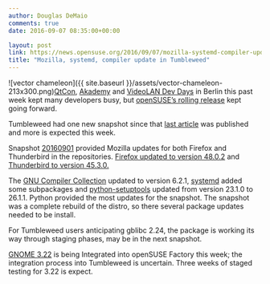 ```yaml
---
author: Douglas DeMaio
comments: true
date: 2016-09-07 08:35:00+00:00

layout: post
link: https://news.opensuse.org/2016/09/07/mozilla-systemd-compiler-update-in-tumbleweed/
title: "Mozilla, systemd, compiler update in Tumbleweed"
---
```

![vector chameleon]({{ site.baseurl }}/assets/vector-chameleon-213x300.png)[QtCon](https://qtcon.org/), [Akademy](https://akademy.kde.org/) and [VideoLAN Dev Days](https://www.videolan.org/videolan/events/vdd16/index.html) in Berlin this past week kept many developers busy, but [openSUSE’s rolling release](https://en.opensuse.org/Portal:Tumbleweed) kept going forward.

Tumbleweed had one new snapshot since that [last article](https://news.opensuse.org/2016/09/02/tumbleweed-enhances-encryption-updates-virtualbox-plasma/) was published and more is expected this week.

Snapshot [20160901](https://lists.opensuse.org/opensuse-factory/2016-09/msg00131.html) provided Mozilla updates for both Firefox and Thunderbird in the repositories. [Firefox updated to version 48.0.2](https://www.mozilla.org/en-US/firefox/48.0.2/releasenotes/) and [Thunderbird to version 45.3.0.](https://www.mozilla.org/en-US/thunderbird/releases/)

The [GNU Compiler Collection](https://gcc.gnu.org/) updated to version 6.2.1, [systemd](https://www.freedesktop.org/wiki/Software/systemd/) added some subpackages and [python-setuptools](https://pypi.python.org/pypi/setuptools) updated from version 23.1.0 to 26.1.1. Python provided the most updates for the snapshot. The snapshot was a complete rebuild of the distro, so there several package updates needed to be install.

For Tumbleweed users anticipating gblibc 2.24, the package is working its way through staging phases, may be in the next snapshot.

[GNOME 3.22](https://wiki.gnome.org/ThreePointTwentyone/ReleaseNotes) is being Integrated into openSUSE Factory this week; the integration process into Tumbleweed is uncertain. Three weeks of staged testing for 3.22 is expect.		
